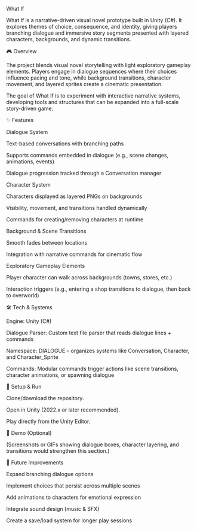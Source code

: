 What If

What If is a narrative-driven visual novel prototype built in Unity (C#). It explores themes of choice, consequence, and identity, giving players branching dialogue and immersive story segments presented with layered characters, backgrounds, and dynamic transitions.

🎮 Overview

The project blends visual novel storytelling with light exploratory gameplay elements. Players engage in dialogue sequences where their choices influence pacing and tone, while background transitions, character movement, and layered sprites create a cinematic presentation.

The goal of What If is to experiment with interactive narrative systems, developing tools and structures that can be expanded into a full-scale story-driven game.

✨ Features

Dialogue System

Text-based conversations with branching paths

Supports commands embedded in dialogue (e.g., scene changes, animations, events)

Dialogue progression tracked through a Conversation manager

Character System

Characters displayed as layered PNGs on backgrounds

Visibility, movement, and transitions handled dynamically

Commands for creating/removing characters at runtime

Background & Scene Transitions

Smooth fades between locations

Integration with narrative commands for cinematic flow

Exploratory Gameplay Elements

Player character can walk across backgrounds (towns, stores, etc.)

Interaction triggers (e.g., entering a shop transitions to dialogue, then back to overworld)

🛠️ Tech & Systems

Engine: Unity (C#)

Dialogue Parser: Custom text file parser that reads dialogue lines + commands

Namespace: DIALOGUE – organizes systems like Conversation, Character, and Character_Sprite

Commands: Modular commands trigger actions like scene transitions, character animations, or spawning dialogue

🚀 Setup & Run

Clone/download the repository.

Open in Unity (2022.x or later recommended).

Play directly from the Unity Editor.

📸 Demo (Optional)

(Screenshots or GIFs showing dialogue boxes, character layering, and transitions would strengthen this section.)

🌱 Future Improvements

Expand branching dialogue options

Implement choices that persist across multiple scenes

Add animations to characters for emotional expression

Integrate sound design (music & SFX)

Create a save/load system for longer play sessions
